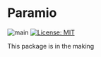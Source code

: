 # Paramio
![main](https://github.com/matbmeijer/paramio/actions/workflows/tests.yml/badge.svg?branch=main)
[![License: MIT](https://img.shields.io/badge/License-MIT-yellow.svg)](https://opensource.org/licenses/MIT)

This package is in the making
